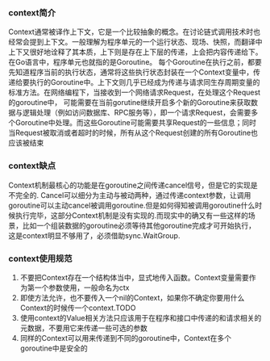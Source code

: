 ### context简介
Context通常被译作上下文，它是一个比较抽象的概念。在讨论链式调用技术时也经常会提到上下文。一般理解为程序单元的一个运行状态、现场、快照，而翻译中上下又很好地诠释了其本质，上下则是存在上下层的传递，上会把内容传递给下。在Go语言中，程序单元也就指的是Goroutine。
每个Goroutine在执行之前，都要先知道程序当前的执行状态，通常将这些执行状态封装在一个Context变量中，传递给要执行的Goroutine中。上下文则几乎已经成为传递与请求同生存周期变量的标准方法。在网络编程下，当接收到一个网络请求Request，在处理这个Request的goroutine中，
可能需要在当前gorutine继续开启多个新的Goroutine来获取数据与逻辑处理（例如访问数据库、RPC服务等），即一个请求Request，会需要多个Goroutine中处理。而这些Goroutine可能需要共享Request的一些信息；同时当Request被取消或者超时的时候，所有从这个Request创建的所有Goroutine也应该被结束

### context缺点
Context机制最核心的功能是在goroutine之间传递cancel信号，但是它的实现是不完全的.
Cancel可以细分为主动与被动两种，通过传递context参数，让调用goroutine可以主动cancel被调用goroutine.但是如何得知被调用goroutine什么时候执行完毕，这部分Context机制是没有实现的.而现实中的确又有一些这样的场景，比如一个组装数据的goroutine必须等待其他goroutine完成才可开始执行，这是context明显不够用了，必须借助sync.WaitGroup.


### context使用规范
1. 不要把Context存在一个结构体当中，显式地传入函数。Context变量需要作为第一个参数使用，一般命名为ctx
1. 即使方法允许，也不要传入一个nil的Context，如果你不确定你要用什么Context的时候传一个context.TODO
1. 使用context的Value相关方法只应该用于在程序和接口中传递的和请求相关的元数据，不要用它来传递一些可选的参数
1. 同样的Context可以用来传递到不同的goroutine中，Context在多个goroutine中是安全的

